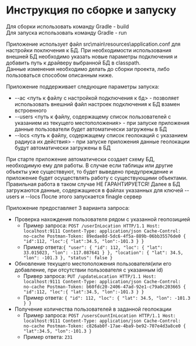 # Инструкция по сборке и запуску

Для сборки использовать команду Gradle - build\
Для запуска использовать команду Gradle - run

Приложение использует файл src\main\resources\application.conf 
для настройки поключения к БД. При необходимости использования внешней БД необходимо указать 
новые параметры подключения и добавить путь к драйверу выбранной БД в classpath. \
Данные изменения необходимо делать до сборки проекта, либо пользоваться способом описанным ниже.

Приложение поддерживает следующие параметры запуска:
 - --ac <путь к файлу с настройкой подключения к бд> - позволяет использовать внешний файл настроек подключения к БД взамен встроенного
 - --users <путь к файлу, содержащему список пользователей с указанием из текущего местоположения> - при запуске приложения данные пользователи будет автоматически загружены в БД
 - --locs <путь к файлу, содержащему список геолокаций с указанием радиуса их действия> - при запуске приложения данные геолокации будут автоматически загружены в БД 

При старте приложение автоматически создает схему БД, необходимую ему для работы. 
В случае если таблицы или другие объекты уже существвуют, то будет выведено предупреждение и приложение будет осуществлять работу с существующими объектами.
Правильная работа в таком случае НЕ ГАРАНТИРУЕТСЯ! 
Далее в БД загружаются данные, содержащиеся в файлах указанных для ключей --users и --locs
После этого запускается finagle сервер

Приложение предоставляет 3 варианта запроса:
- Проверка нахождения пользователя рядом с указанной геопозицией
  - Пример запроса: 
`POST /userInLocation HTTP/1.1
                Host: localhost:9111
                Content-Type: application/json
                Cache-Control: no-cache
                Postman-Token: 89edae8d-5dc6-4f5a-889b-06bb35576de0
                	{
                		"id":112,
                		"loc":{
                			"lat":34.5,
                			"lon":-101.3
                			}
                	}`
  - Пример ответа:`{
                      "user": {
                          "id": 112,
                          "loc": {
                              "lat": 33.015023,
                              "lon": -117.087641
                          }
                      },
                      "location": {
                          "lat": 34.5,
                          "lon": -101.3
                      },
                      "status": false
                  }`
- Обновление текущего местоположения пользователя(или его добавление, при отсутствии пользователя с указанным id)
  - Привер запроса: `PUT /updateLocation HTTP/1.1
                    Host: localhost:9111
                    Content-Type: application/json
                    Cache-Control: no-cache
                    Postman-Token: b60fdc20-2406-47ad-92e1-c79a0c203665
                    	{
                    		"id":112,
                    		"loc":{
                    			"lat":34.5,
                    			"lon":-101.3
                    			}
                    	}`
  - Пример ответа: `{
                       "id": 112,
                       "loc": {
                           "lat": 34.5,
                           "lon": -101.3
                       }
                   }`
- Получение количества пользователей в заданной геолокации
  - Пример запроса: `POST /usersCountInLocation HTTP/1.1
                    Host: localhost:9111
                    Content-Type: application/json
                    Cache-Control: no-cache
                    Postman-Token: c826ab0f-17ae-4ba9-be92-707e4d3a8ce0
                    {
                    "lat":34.5,
                    "lon":-101.3
                    }`
  - Пример ответа: `231`